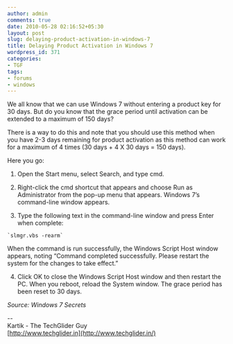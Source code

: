 ```yaml
---
author: admin
comments: true
date: 2010-05-28 02:16:52+05:30
layout: post
slug: delaying-product-activation-in-windows-7
title: Delaying Product Activation in Windows 7
wordpress_id: 371
categories:
- TGF
tags:
- forums
- windows
---
```


We all know that we can use Windows 7 without  entering a product key for 30 days. But do you know that the grace  period until activation can be extended to a maximum of 150 days?

There  is a way to do this and note that you should use this method when you  have 2-3 days remaining for product activation as this method can work  for a maximum of 4 times (30 days + 4 X 30 days  = 150 days).

Here you go:



	
  1. Open the Start menu, select Search, and type cmd.

	
  2. Right-click  the cmd shortcut that appears and choose Run as Administrator from the  pop-up menu that appears. Windows 7’s command-line window appears.

	
  3. Type the following text in the command-line window and press Enter when complete:


    `slmgr.vbs -rearm`

When  the command is run successfully, the Windows Script Host window  appears, noting “Command completed successfully. Please restart the  system for the changes to take effect.”

	
  4. Click OK to close the  Windows Script Host window and then restart the PC. When you reboot,  reload the System window. The grace period has been reset to 30 days.


_Source: Windows 7 Secrets_


--  
Kartik - The TechGlider Guy  
[http://www.techglider.in](http://www.techglider.in/)
